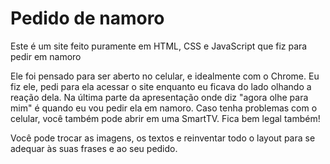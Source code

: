 # Pedido de namoro
Este é um site feito puramente em HTML, CSS e JavaScript que fiz para pedir em namoro

Ele foi pensado para ser aberto no celular, e idealmente com o Chrome.
Eu fiz ele, pedi para ela acessar o site enquanto eu ficava do lado olhando a reação dela. Na última parte da apresentação onde diz "agora olhe para mim" é quando eu vou pedir ela em namoro. 
Caso tenha problemas com o celular, você também pode abrir em uma SmartTV. Fica bem legal também!

Você pode trocar as imagens, os textos e reinventar todo o layout para se adequar às suas frases e ao seu pedido.
